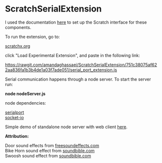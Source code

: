 # ScratchSerialExtension

I used the documentation <a href="https://github.com/LLK/scratchx/wiki#adding-blocks">here</a> to set up the Scratch interface for these components.

To run the extension, go to:

<a href="http://scratchx.org/#scratch">scratchx.org</a>

click "Load Experimental Extension", and paste in the following link:

<a href="https://rawgit.com/amandaghassaei/ScratchSerialExtension/751c38075af622aa836fa1b3b4de1a03f7ade051/serial_port_extension.js">https://rawgit.com/amandaghassaei/ScratchSerialExtension/751c38075af622aa836fa1b3b4de1a03f7ade051/serial_port_extension.js</a>

Serial communication happens through a node server.  To start the server run:

**node nodeServer.js**

node dependencies:

<a href="https://www.npmjs.com/package/serialport">serialport</a><br/>
<a href="https://www.npmjs.com/package/socket.io">socket-io</a>

Simple demo of standalone node server with web client <a href="https://github.com/amandaghassaei/NodeSerialPortBoilerplate">here</a>.


**Attribution:**

Door sound effects from <a href="https://www.freesoundeffects.com/">freesoundeffects.com</a><br/>
Bike Horn sound effect from <a href="http://soundbible.com/1446-Bike-Horn.html">soundbible.com</a><br/>
Swoosh sound effect from <a href="http://soundbible.com/706-Swoosh-3.html">soundbible.com</a>